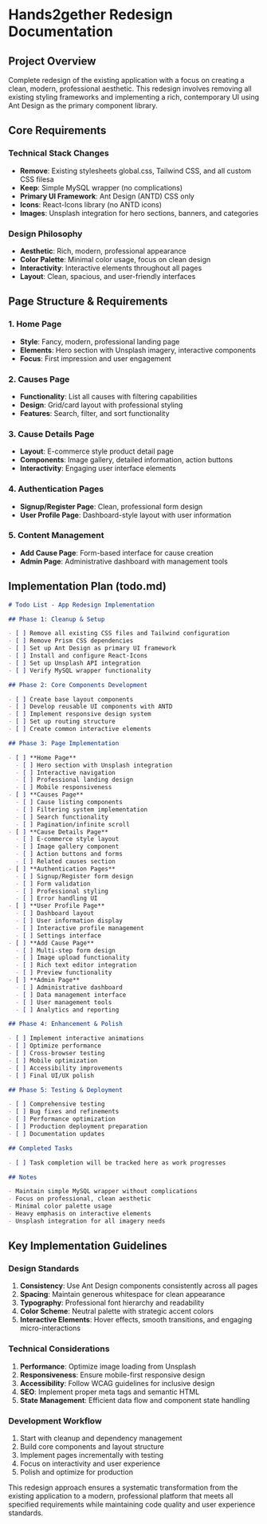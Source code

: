 # Hands2gether Redesign Documentation

## Project Overview

Complete redesign of the existing application with a focus on creating a clean, modern, professional aesthetic. This redesign involves removing all existing styling frameworks and implementing a rich, contemporary UI using Ant Design as the primary component library.

## Core Requirements

### Technical Stack Changes

- **Remove**: Existing stylesheets global.css, Tailwind CSS, and all custom CSS filesa
- **Keep**: Simple MySQL wrapper (no complications)
- **Primary UI Framework**: Ant Design (ANTD) CSS only
- **Icons**: React-Icons library (no ANTD icons)
- **Images**: Unsplash integration for hero sections, banners, and categories

### Design Philosophy

- **Aesthetic**: Rich, modern, professional appearance
- **Color Palette**: Minimal color usage, focus on clean design
- **Interactivity**: Interactive elements throughout all pages
- **Layout**: Clean, spacious, and user-friendly interfaces

## Page Structure & Requirements

### 1. Home Page

- **Style**: Fancy, modern, professional landing page
- **Elements**: Hero section with Unsplash imagery, interactive components
- **Focus**: First impression and user engagement

### 2. Causes Page

- **Functionality**: List all causes with filtering capabilities
- **Design**: Grid/card layout with professional styling
- **Features**: Search, filter, and sort functionality

### 3. Cause Details Page

- **Layout**: E-commerce style product detail page
- **Components**: Image gallery, detailed information, action buttons
- **Interactivity**: Engaging user interface elements

### 4. Authentication Pages

- **Signup/Register Page**: Clean, professional form design
- **User Profile Page**: Dashboard-style layout with user information

### 5. Content Management

- **Add Cause Page**: Form-based interface for cause creation
- **Admin Page**: Administrative dashboard with management tools

## Implementation Plan (todo.md)

```markdown
# Todo List - App Redesign Implementation

## Phase 1: Cleanup & Setup

- [ ] Remove all existing CSS files and Tailwind configuration
- [ ] Remove Prism CSS dependencies
- [ ] Set up Ant Design as primary UI framework
- [ ] Install and configure React-Icons
- [ ] Set up Unsplash API integration
- [ ] Verify MySQL wrapper functionality

## Phase 2: Core Components Development

- [ ] Create base layout components
- [ ] Develop reusable UI components with ANTD
- [ ] Implement responsive design system
- [ ] Set up routing structure
- [ ] Create common interactive elements

## Phase 3: Page Implementation

- [ ] **Home Page**
  - [ ] Hero section with Unsplash integration
  - [ ] Interactive navigation
  - [ ] Professional landing design
  - [ ] Mobile responsiveness
- [ ] **Causes Page**
  - [ ] Cause listing components
  - [ ] Filtering system implementation
  - [ ] Search functionality
  - [ ] Pagination/infinite scroll
- [ ] **Cause Details Page**
  - [ ] E-commerce style layout
  - [ ] Image gallery component
  - [ ] Action buttons and forms
  - [ ] Related causes section
- [ ] **Authentication Pages**
  - [ ] Signup/Register form design
  - [ ] Form validation
  - [ ] Professional styling
  - [ ] Error handling UI
- [ ] **User Profile Page**
  - [ ] Dashboard layout
  - [ ] User information display
  - [ ] Interactive profile management
  - [ ] Settings interface
- [ ] **Add Cause Page**
  - [ ] Multi-step form design
  - [ ] Image upload functionality
  - [ ] Rich text editor integration
  - [ ] Preview functionality
- [ ] **Admin Page**
  - [ ] Administrative dashboard
  - [ ] Data management interface
  - [ ] User management tools
  - [ ] Analytics and reporting

## Phase 4: Enhancement & Polish

- [ ] Implement interactive animations
- [ ] Optimize performance
- [ ] Cross-browser testing
- [ ] Mobile optimization
- [ ] Accessibility improvements
- [ ] Final UI/UX polish

## Phase 5: Testing & Deployment

- [ ] Comprehensive testing
- [ ] Bug fixes and refinements
- [ ] Performance optimization
- [ ] Production deployment preparation
- [ ] Documentation updates

## Completed Tasks

- [ ] Task completion will be tracked here as work progresses

## Notes

- Maintain simple MySQL wrapper without complications
- Focus on professional, clean aesthetic
- Minimal color palette usage
- Heavy emphasis on interactive elements
- Unsplash integration for all imagery needs
```

## Key Implementation Guidelines

### Design Standards

1. **Consistency**: Use Ant Design components consistently across all pages
2. **Spacing**: Maintain generous whitespace for clean appearance
3. **Typography**: Professional font hierarchy and readability
4. **Color Scheme**: Neutral palette with strategic accent colors
5. **Interactive Elements**: Hover effects, smooth transitions, and engaging micro-interactions

### Technical Considerations

1. **Performance**: Optimize image loading from Unsplash
2. **Responsiveness**: Ensure mobile-first responsive design
3. **Accessibility**: Follow WCAG guidelines for inclusive design
4. **SEO**: Implement proper meta tags and semantic HTML
5. **State Management**: Efficient data flow and component state handling

### Development Workflow

1. Start with cleanup and dependency management
2. Build core components and layout structure
3. Implement pages incrementally with testing
4. Focus on interactivity and user experience
5. Polish and optimize for production

This redesign approach ensures a systematic transformation from the existing application to a modern, professional platform that meets all specified requirements while maintaining code quality and user experience standards.

